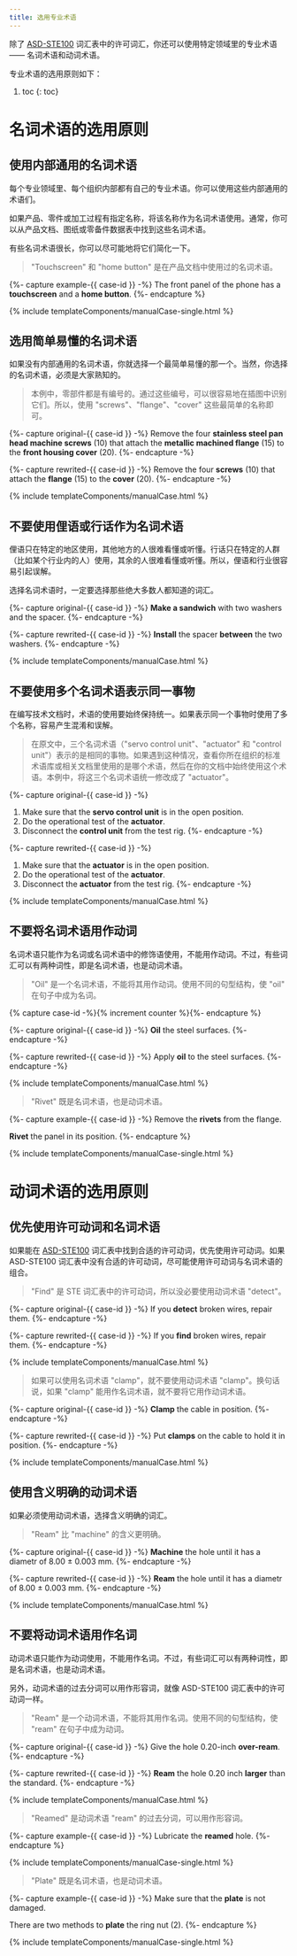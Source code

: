```yaml
---
title: 选用专业术语
---
```


除了 [ASD-STE100][] 词汇表中的许可词汇，你还可以使用特定领域里的专业术语 —— 名词术语和动词术语。

专业术语的选用原则如下：

1. toc
{: toc}


# 名词术语的选用原则

## 使用内部通用的名词术语

每个专业领域里、每个组织内部都有自己的专业术语。你可以使用这些内部通用的术语们。

如果产品、零件或加工过程有指定名称，将该名称作为名词术语使用。通常，你可以从产品文档、图纸或零备件数据表中找到这些名词术语。

有些名词术语很长，你可以尽可能地将它们简化一下。

> "Touchscreen" 和 "home button" 是在产品文档中使用过的名词术语。

{%- capture example-{{ case-id }} -%}
The front panel of the phone has a **touchscreen** and a **home button**.
{%- endcapture %}

{% include templateComponents/manualCase-single.html %}

## 选用简单易懂的名词术语

如果没有内部通用的名词术语，你就选择一个最简单易懂的那一个。当然，你选择的名词术语，必须是大家熟知的。

> 本例中，零部件都是有编号的。通过这些编号，可以很容易地在插图中识别它们。所以，使用 "screws"、"flange"、"cover" 这些最简单的名称即可。

{%- capture original-{{ case-id }} -%}
Remove the four **stainless steel pan head machine screws** (10) that attach the **metallic machined flange** (15) to the **front housing cover** (20).
{%- endcapture -%}

{%- capture rewrited-{{ case-id }} -%}
Remove the four **screws** (10) that attach the **flange** (15) to the **cover** (20).
{%- endcapture -%}

{% include templateComponents/manualCase.html %}

## 不要使用俚语或行话作为名词术语

俚语只在特定的地区使用，其他地方的人很难看懂或听懂。行话只在特定的人群（比如某个行业内的人）使用，其余的人很难看懂或听懂。所以，俚语和行业很容易引起误解。

选择名词术语时，一定要选择那些绝大多数人都知道的词汇。

{%- capture original-{{ case-id }} -%}
**Make a sandwich** with two washers and the spacer.
{%- endcapture -%}

{%- capture rewrited-{{ case-id }} -%}
**Install** the spacer **between** the two washers.
{%- endcapture -%}

{% include templateComponents/manualCase.html %}

## 不要使用多个名词术语表示同一事物

在编写技术文档时，术语的使用要始终保持统一。如果表示同一个事物时使用了多个名称，容易产生混淆和误解。

> 在原文中，三个名词术语（"servo control unit"、"actuator" 和 "control unit"）表示的是相同的事物。如果遇到这种情况，查看你所在组织的标准术语库或相关文档里使用的是哪个术语，然后在你的文档中始终使用这个术语。本例中，将这三个名词术语统一修改成了 "actuator"。

{%- capture original-{{ case-id }} -%}
1. Make sure that the **servo control unit** is in the open position.
2. Do the operational test of the **actuator**.
3. Disconnect the **control unit** from the test rig.
{%- endcapture -%}

{%- capture rewrited-{{ case-id }} -%}
1. Make sure that the **actuator** is in the open position.
2. Do the operational test of the **actuator**.
3. Disconnect the **actuator** from the test rig.
{%- endcapture -%}

{% include templateComponents/manualCase.html %}

## 不要将名词术语用作动词

名词术语只能作为名词或名词术语中的修饰语使用，不能用作动词。不过，有些词汇可以有两种词性，即是名词术语，也是动词术语。

> "Oil" 是一个名词术语，不能将其用作动词。使用不同的句型结构，使 "oil" 在句子中成为名词。

{% capture case-id -%}{% increment counter %}{%- endcapture %}

{%- capture original-{{ case-id }} -%}
**Oil** the steel surfaces.
{%- endcapture -%}

{%- capture rewrited-{{ case-id }} -%}
Apply **oil** to the steel surfaces.
{%- endcapture -%}

{% include templateComponents/manualCase.html %}

> "Rivet" 既是名词术语，也是动词术语。

{%- capture example-{{ case-id }} -%}
Remove the **rivets** from the flange.

**Rivet** the panel in its position.
{%- endcapture %}

{% include templateComponents/manualCase-single.html %}

# 动词术语的选用原则

## 优先使用许可动词和名词术语

如果能在 [ASD-STE100][] 词汇表中找到合适的许可动词，优先使用许可动词。如果 ASD-STE100 词汇表中没有合适的许可动词，尽可能使用许可动词与名词术语的组合。

> "Find" 是 STE 词汇表中的许可动词，所以没必要使用动词术语 "detect"。

{%- capture original-{{ case-id }} -%}
If you **detect** broken wires, repair them.
{%- endcapture -%}

{%- capture rewrited-{{ case-id }} -%}
If you **find** broken wires, repair them.
{%- endcapture -%}

{% include templateComponents/manualCase.html %}

> 如果可以使用名词术语 "clamp"，就不要使用动词术语 "clamp"。换句话说，如果 "clamp" 能用作名词术语，就不要将它用作动词术语。

{%- capture original-{{ case-id }} -%}
**Clamp** the cable in position.
{%- endcapture -%}

{%- capture rewrited-{{ case-id }} -%}
Put **clamps** on the cable to hold it in position.
{%- endcapture -%}

{% include templateComponents/manualCase.html %}

## 使用含义明确的动词术语

如果必须使用动词术语，选择含义明确的词汇。

> "Ream" 比 "machine" 的含义更明确。

{%- capture original-{{ case-id }} -%}
**Machine** the hole until it has a diametr of 8.00 ± 0.003 mm.
{%- endcapture -%}

{%- capture rewrited-{{ case-id }} -%}
**Ream** the hole until it has a diametr of 8.00 ± 0.003 mm.
{%- endcapture -%}

{% include templateComponents/manualCase.html %}

## 不要将动词术语用作名词

动词术语只能作为动词使用，不能用作名词。不过，有些词汇可以有两种词性，即是名词术语，也是动词术语。

另外，动词术语的过去分词可以用作形容词，就像 ASD-STE100 词汇表中的许可动词一样。

> "Ream" 是一个动词术语，不能将其用作名词。使用不同的句型结构，使 "ream" 在句子中成为动词。

{%- capture original-{{ case-id }} -%}
Give the hole 0.20-inch **over-ream**.
{%- endcapture -%}

{%- capture rewrited-{{ case-id }} -%}
**Ream** the hole 0.20 inch **larger** than the standard.
{%- endcapture -%}

{% include templateComponents/manualCase.html %}

> "Reamed" 是动词术语 "ream" 的过去分词，可以用作形容词。

{%- capture example-{{ case-id }} -%}
Lubricate the **reamed** hole.
{%- endcapture %}

{% include templateComponents/manualCase-single.html %}

> "Plate" 既是名词术语，也是动词术语。

{%- capture example-{{ case-id }} -%}
Make sure that the **plate** is not damaged.

There are two methods to **plate** the ring nut (2).
{%- endcapture %}

{% include templateComponents/manualCase-single.html %}



<!-- link definition -->
[ASD-STE100]: http://www.asd-ste100.org/request.html